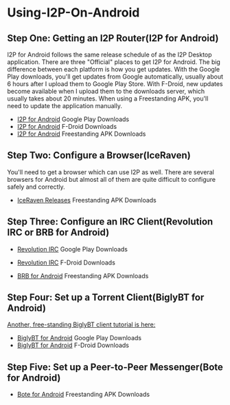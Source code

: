 # Using-I2P-On-Android

## **Step One:** Getting an I2P Router(I2P for Android)

I2P for Android follows the same release schedule of as the I2P Desktop
application. There are three "Official" places to get I2P for Android. The big
difference between each platform is how you get updates. With the Google Play
downloads, you'll get updates from Google automatically, usually about 6 hours
after I upload them to Google Play Store. With F-Droid, new updates become
available when I upload them to the downloads server, which usually takes about
20 minutes. When using a Freestanding APK, you'll need to update the application
manually.

 - [I2P for Android](https://play.google.com/store/apps/details?id=net.i2p.android) Google Play Downloads
 - [I2P for Android](https://f-droid.i2p.io) F-Droid Downloads
 - [I2P for Android](https://download.i2p2.de/android/current/app.apk) Freestanding APK Downloads

## **Step Two:** Configure a Browser(IceRaven)

You'll need to get a browser which can use I2P as well. There are several browsers
for Android but almost all of them are quite difficult to configure safely and
correctly.

 - [IceRaven Releases](https://github.com/fork-maintainers/iceraven-browser/releases) Freestanding APK Downloads

## **Step Three:** Configure an IRC Client(Revolution IRC or BRB for Android)

 - [Revolution IRC](https://play.google.com/store/apps/details?id=io.mrarm.irc) Google Play Downloads
 - [Revolution IRC](https://f-droid.org/en/packages/io.mrarm.irc/) F-Droid Downloads

 - [BRB for Android](https://github.com/eyedeekay/brb/releases) Freestanding APK Downloads

## **Step Four:** Set up a Torrent Client(BiglyBT for Android)

[Another, free-standing BiglyBT client tutorial is here:](/Setup-BiglyBT-Android-for-I2P)

 - [BiglyBT for Android](https://play.google.com/store/apps/details?id=com.biglybt.android.client) Google Play Downloads
 - [BiglyBT for Android](https://f-droid.org/en/packages/com.biglybt.android.client/) F-Droid Downloads

## **Step Five:** Set up a Peer-to-Peer Messenger(Bote for Android)

 - [Bote for Android](https://github.com/mhatta/i2p.i2p-bote/releases) Freestanding APK Downloads
